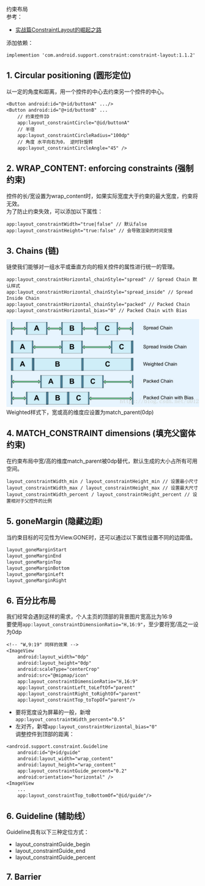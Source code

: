 约束布局  
参考：  
* [实战篇ConstraintLayout的崛起之路](https://www.jianshu.com/p/a74557359882)  

添加依赖：  
```
implemention 'com.android.support.constraint:constraint-layout:1.1.2'
```
## 1. Circular positioning (圆形定位)
以一定的角度和距离，用一个控件的中心去约束另一个控件的中心。  
```
<Button android:id="@+id/buttonA" .../>
<Button android:id="@+id/buttonB" ...
    // 约束控件ID
    app:layout_constraintCircle="@id/buttonA"
    // 半径
    app:layout_constraintCircleRadius="100dp"
    // 角度 水平向右为0， 逆时针旋转
    app:layout_constraintCircleAngle="45" />
```
## 2. WRAP_CONTENT: enforcing constraints (强制约束)
控件的长/宽设置为wrap_content时，如果实际宽度大于约束的最大宽度，约束将无效。  
为了防止约束失效，可以添加以下属性：  
```
app:layout_constraintWidth="true|false" // 默认false
app:layout_constraintHeight="true:false" // 会导致渲染的时间变慢
```
## 3. Chains (链)
链使我们能够对一组水平或垂直方向的相关控件的属性进行统一的管理。  
```
app:layout_constraintHorizontal_chainStyle="spread" // Spread Chain 默认样式
app:layout_constraintHorizontal_chainStyle="spread_inside" // Spread Inside Chain
app:layout_constraintHorizontal_chainStyle="packed" // Packed Chain
app:layout_constraintHorizontal_bias="0" // Packed Chain with Bias
```
![images](https://github.com/nonelittlesong/study-java/blob/master/Layout/ConstraintLayout/imgs/Screenshot%20from%202018-11-20%2009-53-31.png)  
Weighted样式下，宽或高的维度应设置为match_parent(0dp)  
## 4. MATCH_CONSTRAINT dimensions (填充父窗体约束)
在约束布局中宽/高的维度match_parent被0dp替代，默认生成的大小占所有可用空间。  
```
layout_constraintWidth_min / layout_constraintHeight_min // 设置最小尺寸
layout_constraintWidth_max / layout_constraintHeight_max // 设置最大尺寸
layout_constraintWidth_percent / layout_constraintHeight_percent // 设置相对于父控件的比例
```
## 5. goneMargin (隐藏边距)
当约束目标的可见性为View.GONE时，还可以通过以下属性设置不同的边距值。  
```
layout_goneMarginStart
layout_goneMarginEnd
layout_goneMarginTop
layout_goneMarginBottom
layout_goneMarginLeft
layout_goneMarginRight
```
## 6. 百分比布局
我们经常会遇到这样的需求，个人主页的顶部的背景图片宽高比为16:9  
要使用`app:layout_constraintDimensionRatio="H,16:9"`，至少要将宽/高之一设为0dp  
```
<!-- "W,9:19" 同样的效果 -->
<ImageView
    android:layout_width="0dp"
    android:layout_height="0dp"
    android:scaleType="centerCrop"
    android:src="@mipmap/icon"
    app:layout_constraintDimensionRatio="H,16:9"
    app:layout_constraintLeft_toLeftOf="parent"
    app:layout_constraintRight_toRightOf="parent"
    app:layout_constraintTop_toTopOf="parent"/>
```
* 要将宽度设为屏幕的一般，新增`app:layout_constraintWidth_percent="0.5"`  
* 左对齐，新增`app:layout_constraintHorizontal_bias="0"`  
调整控件到顶部的距离：  
```
<android.support.constraint.Guideline
    android:id="@+id/guide"
    android:layout_width="wrap_content"
    android:layout_height="wrap_content"
    app:layout_constraintGuide_percent="0.2"
    android:orientation="horizontal" />
<ImageView
    ...
    app:layout_constraintTop_toBottomOf="@id/guide"/>
```
## 6. Guideline (辅助线）
Guideline具有以下三种定位方式：  
* layout_constraintGuide_begin
* layout_constraintGuide_end
* layout_constraintGuide_percent

## 7. Barrier

